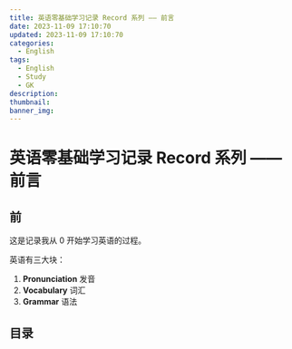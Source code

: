 ```yaml
---
title: 英语零基础学习记录 Record 系列 —— 前言
date: 2023-11-09 17:10:70
updated: 2023-11-09 17:10:70
categories:
  - English
tags:
  - English
  - Study
  - GK
description: 
thumbnail: 
banner_img:
---
```


# 英语零基础学习记录 Record 系列 —— 前言

## 前

这是记录我从 0 开始学习英语的过程。

英语有三大块：

1. **Pronunciation** 发音
2. **Vocabulary** 词汇
3. **Grammar** 语法

## 目录
